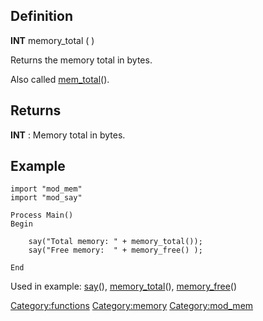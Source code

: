 Definition
----------

**INT** memory\_total ( )

Returns the memory total in bytes.

Also called [mem\_total](mem_total "wikilink")().

Returns
-------

**INT** : Memory total in bytes.

Example
-------

    import "mod_mem"
    import "mod_say"

    Process Main()
    Begin

        say("Total memory: " + memory_total());
        say("Free memory:  " + memory_free() );

    End

Used in example: [say](say "wikilink")(),
[memory\_total](memory_total "wikilink")(),
[memory\_free](memory_free "wikilink")()

<Category:functions> <Category:memory> <Category:mod_mem>
